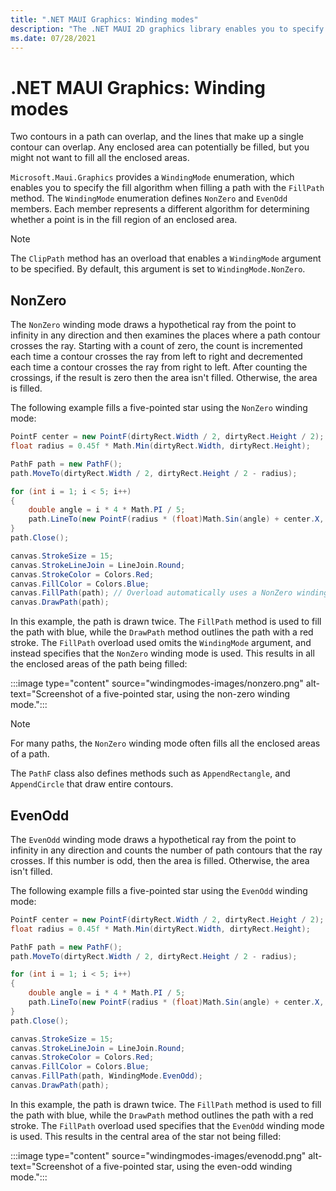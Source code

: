 ```yaml
---
title: ".NET MAUI Graphics: Winding modes"
description: "The .NET MAUI 2D graphics library enables you to specify the fill algorithm when filling or clipping a path."
ms.date: 07/28/2021
---
```


# .NET MAUI Graphics: Winding modes

Two contours in a path can overlap, and the lines that make up a single contour can overlap. Any enclosed area can potentially be filled, but you might not want to fill all the enclosed areas.

`Microsoft.Maui.Graphics` provides a `WindingMode` enumeration, which enables you to specify the fill algorithm when filling a path with the `FillPath` method. The `WindingMode` enumeration defines `NonZero` and `EvenOdd` members. Each member represents a different algorithm for determining whether a point is in the fill region of an enclosed area.

> [!NOTE]
> The `ClipPath` method has an overload that enables a `WindingMode` argument to be specified. By default, this argument is set to `WindingMode.NonZero`.

## NonZero

The `NonZero` winding mode draws a hypothetical ray from the point to infinity in any direction and then examines the places where a path contour crosses the ray. Starting with a count of zero, the count is incremented each time a contour crosses the ray from left to right and decremented each time a contour crosses the ray from right to left. After counting the crossings, if the result is zero then the area isn't filled. Otherwise, the area is filled.

The following example fills a five-pointed star using the `NonZero` winding mode:

```csharp
PointF center = new PointF(dirtyRect.Width / 2, dirtyRect.Height / 2);
float radius = 0.45f * Math.Min(dirtyRect.Width, dirtyRect.Height);

PathF path = new PathF();
path.MoveTo(dirtyRect.Width / 2, dirtyRect.Height / 2 - radius);

for (int i = 1; i < 5; i++)
{
    double angle = i * 4 * Math.PI / 5;
    path.LineTo(new PointF(radius * (float)Math.Sin(angle) + center.X, -radius * (float)Math.Cos(angle) + center.Y));
}
path.Close();

canvas.StrokeSize = 15;
canvas.StrokeLineJoin = LineJoin.Round;
canvas.StrokeColor = Colors.Red;
canvas.FillColor = Colors.Blue;
canvas.FillPath(path); // Overload automatically uses a NonZero winding mode
canvas.DrawPath(path);
```

In this example, the path is drawn twice. The `FillPath` method is used to fill the path with blue, while the `DrawPath` method outlines the path with a red stroke. The `FillPath` overload used omits the `WindingMode` argument, and instead specifies that the `NonZero` winding mode is used. This results in all the enclosed areas of the path being filled:

:::image type="content" source="windingmodes-images/nonzero.png" alt-text="Screenshot of a five-pointed star, using the non-zero winding mode.":::

> [!NOTE]
> For many paths, the `NonZero` winding mode often fills all the enclosed areas of a path.

The `PathF` class also defines methods such as `AppendRectangle`, and `AppendCircle` that draw entire contours.

## EvenOdd

The `EvenOdd` winding mode draws a hypothetical ray from the point to infinity in any direction and counts the number of path contours that the ray crosses. If this number is odd, then the area is filled. Otherwise, the area isn't filled.

The following example fills a five-pointed star using the `EvenOdd` winding mode:

```csharp
PointF center = new PointF(dirtyRect.Width / 2, dirtyRect.Height / 2);
float radius = 0.45f * Math.Min(dirtyRect.Width, dirtyRect.Height);

PathF path = new PathF();
path.MoveTo(dirtyRect.Width / 2, dirtyRect.Height / 2 - radius);

for (int i = 1; i < 5; i++)
{
    double angle = i * 4 * Math.PI / 5;
    path.LineTo(new PointF(radius * (float)Math.Sin(angle) + center.X, -radius * (float)Math.Cos(angle) + center.Y));
}
path.Close();

canvas.StrokeSize = 15;
canvas.StrokeLineJoin = LineJoin.Round;
canvas.StrokeColor = Colors.Red;
canvas.FillColor = Colors.Blue;
canvas.FillPath(path, WindingMode.EvenOdd);
canvas.DrawPath(path);
```

In this example, the path is drawn twice. The `FillPath` method is used to fill the path with blue, while the `DrawPath` method outlines the path with a red stroke. The `FillPath` overload used specifies that the `EvenOdd` winding mode is used. This results in the central area of the star not being filled:

:::image type="content" source="windingmodes-images/evenodd.png" alt-text="Screenshot of a five-pointed star, using the even-odd winding mode.":::
